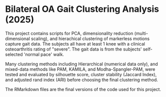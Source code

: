 # Bilateral OA Gait Clustering Analysis (2025) 
This project contains scripts for PCA, dimensionality reduction (multi-dimensional scaling), and hierachical clustering of markerless motions capture gait data. The subjects all have at least 1 knee with a clinical osteoarthritis rating of "severe". The gait data is from the subjects' self-selected 'normal pace' walk. 

Many clustering methods including Hierarchical (numerical data only), and mixed-data methods like PAM, KAMILA, and Modha-Spangler-PAM, were tested and evaluated by silhouette score, cluster stability (Jaccard Index), and adjusted rand index (ARI) before choosing the final clustering method. 

The RMarkdown files are the final versions of the code used for this project. 
